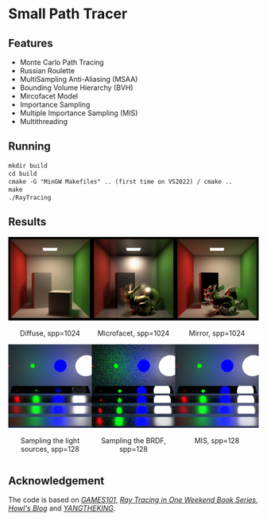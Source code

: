 # Small Path Tracer

## Features

- Monte Carlo Path Tracing
- Russian Roulette
- MultiSampling Anti-Aliasing (MSAA)
- Bounding Volume Hierarchy (BVH)
- Mircofacet Model
- Importance Sampling
- Multiple Importance Sampling (MIS)
- Multithreading

## Running
```
mkdir build
cd build
cmake -G "MinGW Makefiles" .. (first time on VS2022) / cmake ..
make 
./RayTracing
```

## Results

<div style="display: flex; justify-content: space-between;">
  <div>
    <img src="results/diffuse1024_1691.png">
    <center><p>Diffuse, spp=1024</p></center>
  </div>
  <div>
    <img src="results/microfacet1024_is_5984.png">
    <center><p>Microfacet, spp=1024</p></center>
  </div>
  <div>
    <img src="results/mirror1024_5221.png">
    <center><p>Mirror, spp=1024</p></center>
  </div>
</div>

<div style="display: flex; justify-content: space-between;">
  <div>
    <img src="results/mislight128_122.png">
    <center><p>Sampling the light sources, spp=128</p></center>
  </div>
  <div>
    <img src="results/misbrdf128_67.png">
    <center><p>Sampling the BRDF, spp=128</p></center>
  </div>
  <div>
    <img src="results/mis128_124.png">
    <center><p>MIS, spp=128</p></center>
  </div>
</div>



## Acknowledgement

The code is based on *[GAMES101](https://sites.cs.ucsb.edu/~lingqi/teaching/games101.html)*, *[Ray Tracing in One Weekend Book Series](https://github.com/RayTracing/raytracing.github.io)*, *[Howl's Blog](https://howl144.github.io/2023/09/30/00014.%20Games101%20FinalProject/#shadowing-masking-function)* and *[YANGTHEKING](https://blog.csdn.net/ycrsw/article/details/124408789)*.
